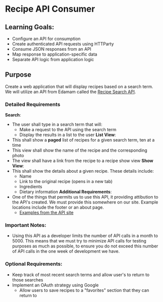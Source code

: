 # Recipe API Consumer

## Learning Goals:
- Configure an API for consumption
- Create authenticated API requests using HTTParty
- Consume JSON responses from an API
- Map response to application-specific data
- Separate API logic from application logic

## Purpose
Create a web application that will display recipes based on a search term. We will utilize an API from Edamam called the [Recipe Search API](https://developer.edamam.com/edamam-recipe-api).

### Detailed Requirements
**Search**:
- The user shall type in a search term that will:
  - Make a request to the API using the search term
  - Display the results in a list to the user
**List View**:
- This shall show a **paged** list of recipes for a given search term, ten at a time
- This view shall show the name of the recipe and the corresponding photo
- The view shall have a link from the recipe to a recipe show view
**Show View**:
- This shall show the details about a given recipe. These details include:
  - Name
  - Link to the original recipe (opens in a new tab)
  - Ingredients
  - Dietary information
**Additional Requirements**:
- One of the things that permits us to use this API, it providing attibution to the API's created. We must provide this somewhere on our site. Example locations include the footer or an about page. 
  - [Examples from the API site](https://www.dropbox.com/sh/ss34tnh4kyfxkxu/AADNJ_pB7Ou8_MVrYxgM4aQYa?dl=0&preview=Attribution+examples.pdf)

### Important Notes:
- Using this API as a developer limits the number of API calls in a month to 5000. This means that we must try to minimize API calls for testing purposes as much as possible, to ensure you do not exceed this number of API calls in the one week of development we have.


### Optional Requirements:
- Keep track of most recent search terms and allow user's to return to those searches
- Implement an OAuth strategy using Google
  - Allow users to save recipes to a "favorites" section that they can return to
